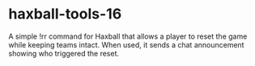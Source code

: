 # haxball-tools-16
A simple !rr command for Haxball that allows a player to reset the game while keeping teams intact. When used, it sends a chat announcement showing who triggered the reset.
